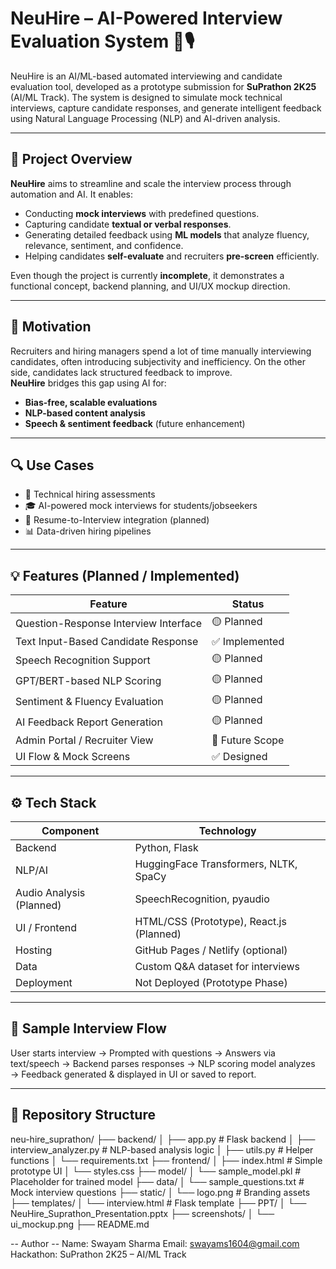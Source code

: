 # NeuHire – AI-Powered Interview Evaluation System 🧠🎙️

NeuHire is an AI/ML-based automated interviewing and candidate evaluation tool, developed as a prototype submission for **SuPrathon 2K25** (AI/ML Track). The system is designed to simulate mock technical interviews, capture candidate responses, and generate intelligent feedback using Natural Language Processing (NLP) and AI-driven analysis.

---

## 📌 Project Overview

**NeuHire** aims to streamline and scale the interview process through automation and AI. It enables:
- Conducting **mock interviews** with predefined questions.
- Capturing candidate **textual or verbal responses**.
- Generating detailed feedback using **ML models** that analyze fluency, relevance, sentiment, and confidence.
- Helping candidates **self-evaluate** and recruiters **pre-screen** efficiently.

Even though the project is currently **incomplete**, it demonstrates a functional concept, backend planning, and UI/UX mockup direction.

---

## 🧠 Motivation

Recruiters and hiring managers spend a lot of time manually interviewing candidates, often introducing subjectivity and inefficiency. On the other side, candidates lack structured feedback to improve.  
**NeuHire** bridges this gap using AI for:
- **Bias-free, scalable evaluations**
- **NLP-based content analysis**
- **Speech & sentiment feedback** (future enhancement)

---

## 🔍 Use Cases

- 🚀 Technical hiring assessments
- 🎓 AI-powered mock interviews for students/jobseekers
- 🤖 Resume-to-Interview integration (planned)
- 📊 Data-driven hiring pipelines

---

## 💡 Features (Planned / Implemented)

| Feature | Status |
|--------|--------|
| Question-Response Interview Interface | 🟡 Planned |
| Text Input-Based Candidate Response | ✅ Implemented |
| Speech Recognition Support | 🟡 Planned |
| GPT/BERT-based NLP Scoring | 🟡 Planned |
| Sentiment & Fluency Evaluation | 🟡 Planned |
| AI Feedback Report Generation | 🟡 Planned |
| Admin Portal / Recruiter View | 🔲 Future Scope |
| UI Flow & Mock Screens | ✅ Designed |

---

## ⚙️ Tech Stack

| Component | Technology |
|----------|------------|
| Backend  | Python, Flask |
| NLP/AI   | HuggingFace Transformers, NLTK, SpaCy |
| Audio Analysis (Planned) | SpeechRecognition, pyaudio |
| UI / Frontend | HTML/CSS (Prototype), React.js (Planned) |
| Hosting | GitHub Pages / Netlify (optional) |
| Data | Custom Q&A dataset for interviews |
| Deployment | Not Deployed (Prototype Phase) |

---

## 🧾 Sample Interview Flow
User starts interview → Prompted with questions → Answers via text/speech → Backend parses responses → NLP scoring model analyzes → Feedback generated & displayed in UI or saved to report.


---

## 📁 Repository Structure

neu-hire_suprathon/
├── backend/
│ ├── app.py # Flask backend
│ ├── interview_analyzer.py # NLP-based analysis logic
│ ├── utils.py # Helper functions
│ └── requirements.txt
├── frontend/
│ ├── index.html # Simple prototype UI
│ └── styles.css
├── model/
│ └── sample_model.pkl # Placeholder for trained model
├── data/
│ └── sample_questions.txt # Mock interview questions
├── static/
│ └── logo.png # Branding assets
├── templates/
│ └── interview.html # Flask template
├── PPT/
│ └── NeuHire_Suprathon_Presentation.pptx
├── screenshots/
│ └── ui_mockup.png
├── README.md


  -- Author --
Name: Swayam Sharma
Email: swayams1604@gmail.com
Hackathon: SuPrathon 2K25 – AI/ML Track


